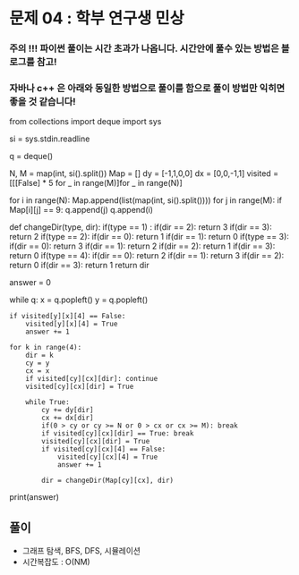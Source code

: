 # 문제 04 : 학부 연구생 민상


### 주의 !!! 파이썬 풀이는 시간 초과가 나옵니다. 시간안에 풀수 있는 방법은 블로그를 참고!
### 자바나 c++ 은 아래와 동일한 방법으로 풀이를 함으로 풀이 방법만 익히면 좋을 것 같습니다!

from collections import deque
import sys

si = sys.stdin.readline

q = deque()

N, M = map(int, si().split())
Map = []
dy = [-1,1,0,0]
dx = [0,0,-1,1]
visited = [[[False] * 5  for _ in range(M)]for _ in range(N)]

for i in range(N):
    Map.append(list(map(int, si().split())))
    for j in range(M):
        if Map[i][j] == 9:
            q.append(j)
            q.append(i)
    

def changeDir(type, dir):
    if(type == 1) :
        if(dir == 2): return 3
        if(dir == 3): return 2
    if(type == 2):
        if(dir == 0): return 1
        if(dir == 1): return 0
    if(type == 3):
        if(dir == 0): return 3
        if(dir == 1): return 2
        if(dir == 2): return 1
        if(dir == 3): return 0
    if(type == 4):
        if(dir == 0): return 2
        if(dir == 1): return 3
        if(dir == 2): return 0
        if(dir == 3): return 1
    return dir

answer = 0

while q:
    x = q.popleft()
    y = q.popleft()
    
    if visited[y][x][4] == False:
        visited[y][x][4] = True
        answer += 1
        
    for k in range(4):
        dir = k
        cy = y
        cx = x
        if visited[cy][cx][dir]: continue
        visited[cy][cx][dir] = True
        
        while True:
            cy += dy[dir]
            cx += dx[dir]
            if(0 > cy or cy >= N or 0 > cx or cx >= M): break
            if visited[cy][cx][dir] == True: break
            visited[cy][cx][dir] = True
            if visited[cy][cx][4] == False: 
                visited[cy][cx][4] = True
                answer += 1
        
            dir = changeDir(Map[cy][cx], dir)
        
print(answer)


## 풀이

 - 그래프 탐색, BFS, DFS, 시뮬레이션
 - 시간복잡도 : O(NM)
